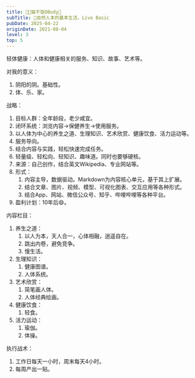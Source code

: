 ```yaml
---
title: 🧑‍🌾猫干饭OBody🍚
subTitle: 🥚自然人本的基本生活，Live Basic
pubDate: 2025-04-22
originDate: 2021-08-04
level: 3
top: 5
---
```


轻体健康：人体和健康相关的服务、知识、故事、艺术等。

对我的意义：
1. 阴阳的阴。基础性。
2. 体、乐、家。

战略：
1. 目标人群：全年龄段，老少咸宜。
2. 闭环系统：浏览内容->保健养生->使用服务。
3. 以人体为中心的养生之道、生理知识、艺术欣赏、健康饮食、活力运动等。
4. 服务导向。
5. 结合内容与实践，轻松快速完成任务。
6. 轻量级、轻松向、轻知识、趣味道。同时也要够硬核。
7. 来源：自己创作，结合英文Wikipedia、专业网站等。
8. 形式：
    1. 内容主导，数据驱动。Markdown为内容核心单元，基于其上扩展。
    2. 结合文章、图片、视频、模型、可视化图表、交互应用等各种形式。
    3. 结合App、网站、微信公众号、知乎、哔哩哔哩等各种平台。
9. 盈利计划：10年后😄。

内容栏目：
1. 养生之道：
    1. 以人为本，天人合一，心体相融，逍遥自在。
    2. 跳出内卷，避免竞争。
    3. 慢生活。
2. 生理知识：
    1. 健康图谱。
    2. 人体系统。
3. 艺术欣赏：
    1. 简笔画人体。
    2. 人体经典绘画。
4. 健康饮食：
    1. 轻食。
5. 活力运动：
    1. 瑜伽。
    2. 体操。

执行战术：
1. 工作日每天一小时，周末每天4小时。
2. 每周产出一贴。
